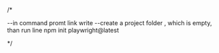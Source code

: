 /*


--in command promt link write
--create a project folder , which is empty, than run line
npm init playwright@latest

*/